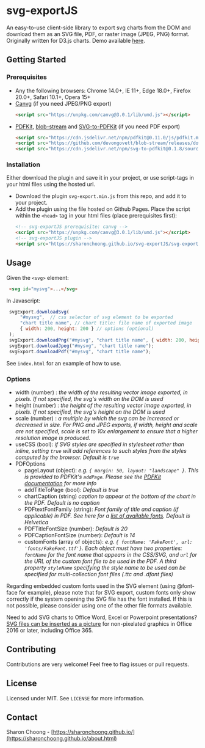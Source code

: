 # svg-exportJS

An easy-to-use client-side library to export svg charts from the DOM and download them as an SVG file, PDF, or raster image (JPEG, PNG) format. Originally written for D3.js charts.
Demo available [here](https://sharonchoong.github.io/svg-exportJS/index.html).

## Getting Started

### Prerequisites

* Any the following browsers: Chrome 14.0+, IE 11+, Edge 18.0+, Firefox 20.0+, Safari 10.1+, Opera 15+
* [Canvg](https://github.com/canvg/canvg) (if you need JPEG/PNG export)
  ```html
  <script src="https://unpkg.com/canvg@3.0.1/lib/umd.js"></script>
  ```
* [PDFKit](https://github.com/foliojs/pdfkit), [blob-stream](https://github.com/devongovett/blob-stream) and [SVG-to-PDFKit](https://github.com/alafr/SVG-to-PDFKit) (if you need PDF export)
  ```html
  <script src="https://cdn.jsdelivr.net/npm/pdfkit@0.11.0/js/pdfkit.min.js"></script>
  <script src="https://github.com/devongovett/blob-stream/releases/download/v0.1.3/blob-stream.js"></script>
  <script src="https://cdn.jsdelivr.net/npm/svg-to-pdfkit@0.1.8/source.min.js"></script>
  ```


### Installation

Either download the plugin and save it in your project, or use script-tags in your html files using the hosted url.

* Download the plugin `svg-export.min.js` from this repo, and add it to your project. 
* Add the plugin using the file hosted on Github Pages. Place the script within the `<head>` tag in your html files (place prerequisites first):
   ```html
   <!-- svg-exportJS prerequisite: canvg -->
   <script src="https://unpkg.com/canvg@3.0.1/lib/umd.js"></script>
   <!-- svg-exportJS plugin -->
   <script src="https://sharonchoong.github.io/svg-exportJS/svg-export.min.js"></script>
   ```

## Usage
Given the `<svg>` element:
   ```html
    <svg id="mysvg">...</svg>
   ```
In Javascript:
   ```javascript
    svgExport.downloadSvg(
        "#mysvg",  // css selector of svg element to be exported
        "chart title name", // chart title: file name of exported image
        { width: 200, height: 200 } // options (optional)
    );
    svgExport.downloadPng("#mysvg", "chart title name", { width: 200, height: 200 });
    svgExport.downloadJpeg("#mysvg", "chart title name");
    svgExport.downloadPdf("#mysvg", "chart title name");
   ```
See `index.html` for an example of how to use.

### Options

* width (number) :  _the width of the resulting vector image exported, in pixels. If not specified, the svg's width on the DOM is used_
* height (number) :  _the height of the resulting vector image exported, in pixels. If not specified, the svg's height on the DOM is used_
* scale (number) :  _a multiple by which the svg can be increased or decreased in size. For PNG and JPEG exports, if width, height and scale are not specified, scale is set to 10x enlargement to ensure that a higher resolution image is produced._
* useCSS (bool):  _if SVG styles are specified in stylesheet rather than inline, setting `true` will add references to such styles from the styles computed by the browser. Default is `true`_
* PDFOptions
    * pageLayout (object): _e.g. `{ margin: 50, layout: "landscape" }`.  This is provided to PDFKit's `addPage`. Please see the [PDFKit documentation](https://pdfkit.org/docs/getting_started.html#adding_pages) for more info_
    * addTitleToPage (bool): _Default is true_
    * chartCaption (string) _caption to appear at the bottom of the chart in the PDF.  Default is no caption_
    * PDFtextFontFamily (string): _Font family of title and caption (if applicable) in PDF. See here for a [list of available fonts](http://pdfkit.org/docs/text.html#fonts). Default is Helvetica_
    * PDFTitleFontSize (number): _Default is 20_
    * PDFCaptionFontSize (number):  _Default is 14_
    * customFonts (array of objects): _e.g. `{ fontName: 'FakeFont', url: 'fonts/FakeFont.ttf'}`. Each object must have two properties: `fontName` for the font name that appears in the CSS/SVG, and `url` for the URL of the custom font file to be used in the PDF. A third property `styleName` specifying the style name to be used can be specified for multi-collection font files (.ttc and .dfont files)_ 

    
Regarding embedded custom fonts used in the SVG element (using @font-face for example), please note that for SVG export, custom fonts only show correctly if the system opening the SVG file has the font installed.  If this is not possible, please consider using one of the other file formats available.


Need to add SVG charts to Office Word, Excel or Powerpoint presentations? [SVG files can be inserted as a picture](https://support.microsoft.com/en-us/office/edit-svg-images-in-microsoft-office-365-69f29d39-194a-4072-8c35-dbe5e7ea528c) for non-pixelated graphics in Office 2016 or later, including Office 365.



## Contributing
Contributions are very welcome! Feel free to flag issues or pull requests.


## License

Licensed under MIT. See `LICENSE` for more information.


## Contact

Sharon Choong -  [https://sharonchoong.github.io/](https://sharonchoong.github.io/about.html)
